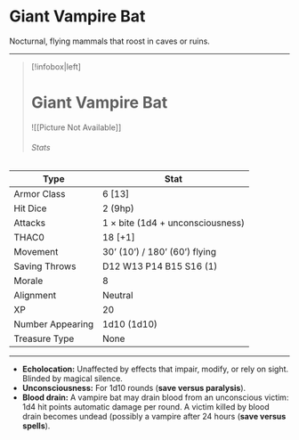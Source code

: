 # Giant Vampire Bat

Nocturnal, flying mammals that roost in caves or ruins.

------
> [!infobox|left] 
>  # Giant Vampire Bat
>  ![[Picture Not Available]] 
>  ###### Stats
| Type                    | Stat        |
| ---------------- | ------------------------------ |
| Armor Class     | 6 [13]                           |
| Hit Dice         | 2 (9hp)                          |
| Attacks          | 1 × bite (1d4 + unconsciousness) |
| THAC0            | 18 [+1]                          |
| Movement         | 30’ (10’) / 180’ (60’) flying    |
| Saving Throws    | D12 W13 P14 B15 S16 (1)          |
| Morale           | 8                                |
| Alignment        | Neutral                          |
| XP               | 20                               |
| Number Appearing | 1d10 (1d10)                      |
| Treasure Type    | None                             |

------

- **Echolocation:** Unaffected by effects that impair, modify, or rely on sight. Blinded by magical silence.
- **Unconsciousness:** For 1d10 rounds (**save versus paralysis**).
- **Blood drain:** A vampire bat may drain blood from an unconscious victim: 1d4 hit points automatic damage per round. A victim killed by blood drain becomes undead (possibly a vampire after 24 hours (**save versus spells**).

